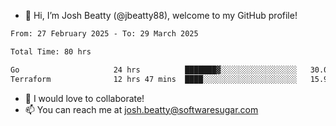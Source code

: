 - 👋 Hi, I’m Josh Beatty (@jbeatty88), welcome to my GitHub profile!

<!--START_SECTION:waka-->

```txt
From: 27 February 2025 - To: 29 March 2025

Total Time: 80 hrs

Go                     24 hrs          ███████▓░░░░░░░░░░░░░░░░░   30.02 %
Terraform              12 hrs 47 mins  ████░░░░░░░░░░░░░░░░░░░░░   15.98 %
```

<!--END_SECTION:waka-->

- 💞️ I would love to collaborate!
- 📫 You can reach me at josh.beatty@softwaresugar.com

<!---
jbeatty88/jbeatty88 is a ✨ special ✨ repository because its `README.md` (this file) appears on your GitHub profile.
You can click the Preview link to take a look at your changes.
--->
